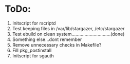 # ToDo:
1. Initscript for rscriptd
2. Test keeping files in /var/lib/stargazer, /etc/stargazer
3. Test ebuild on clean system..............................(done)
4. Something else...dont remember
5. Remove unnecessary checks in Makefile?
6. Fill pkg_postinstall
7. Initscript for sgauth